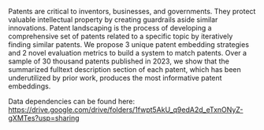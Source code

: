 Patents are critical to inventors, businesses, and governments. They protect valuable intellectual property by creating guardrails aside similar innovations. Patent landscaping is the process of developing a comprehensive set of patents related to a specific topic by iteratively finding similar patents. We propose 3 unique patent embedding strategies and 2 novel evaluation metrics to build a system to match patents. Over a sample of 30 thousand patents published in 2023, we show that the summarized fulltext description section of each patent, which has been underutilized by prior work, produces the most informative patent embeddings. 

Data dependencies can be found here: https://drive.google.com/drive/folders/1fwpt5AkU_q9edA2d_eTxnONyZ-gXMTes?usp=sharing

